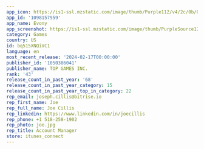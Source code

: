 ```yaml
---
app_icon: https://is1-ssl.mzstatic.com/image/thumb/Purple112/v4/2c/0b/06/2c0b0625-0bdf-9216-2acf-7c7ae2d7c3ba/AppIcon-1x_U007emarketing-0-7-0-85-220.png/1024x1024bb.png
app_id: '1098157959'
app_name: Evony
app_screenshot: https://is1-ssl.mzstatic.com/image/thumb/PurpleSource126/v4/5c/4d/a3/5c4da3b2-503b-cbfe-d444-1fc8a9bb05f1/02004c99-da5e-4094-81f4-f2c799074830_00-1-1.jpg/1242x2688bb.png
category: Games
country: US
id: bq515XNQiVC1
language: en
most_recent_release: '2024-02-17T00:00:00'
publisher_id: '1050386041'
publisher_name: TOP GAMES INC.
rank: '43'
release_count_in_past_year: '68'
release_count_in_past_year_category: 15
release_count_in_past_year_top_in_category: 22
rep_email: joseph.cillis@bitrise.io
rep_first_name: Joe
rep_full_name: Joe Cillis
rep_linkedin: https://www.linkedin.com/in/joecillis
rep_phone: +1 518-258-1902
rep_photo: joe.jpg
rep_title: Account Manager
store: itunes_connect
---
```

